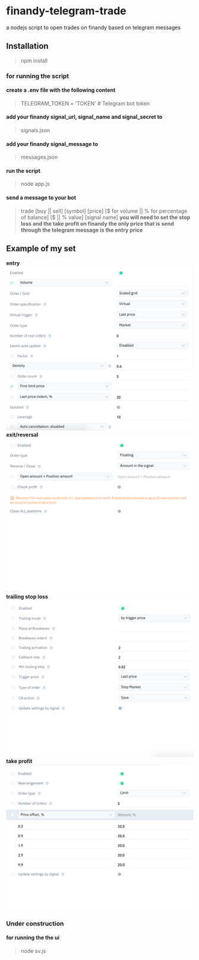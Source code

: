 # finandy-telegram-trade
 a nodejs script to open trades on finandy based on telegram messages



## Installation
> npm install
### for running the script

#### create a .env file with the following content
>TELEGRAM_TOKEN = 'TOKEN' # Telegram bot token
#### add your **finandy** signal_url, signal_name and signal_secret to 
>signals.json
#### add your **finandy** signal_message to 
>messages.json
#### run the script
> node app.js 
#### send a message to your bot
> trade [buy || sell] [symbol] [price] [$ for volume || % for percentage of balance] [$ || % value]  [signal name]
**you will need to set the stop loss and the take profit on finandy the only price that is send through the telegram message is the entry price**

## Example of my set
**entry**
![entry](screenshots/cost-average&entry.png)
**exit/reversal**
![close&reversal](screenshots/close&reversal.png)
**trailing stop loss**
![trailing-stop](screenshots/trailing-stop.png)
**take profit**
![take-profit](screenshots/take-profit.png)

### Under construction 

#### for running the the ui
> node sv.js
